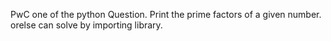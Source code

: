 PwC one of the python Question. 
Print the prime factors of a given number.
orelse can solve by importing library.
